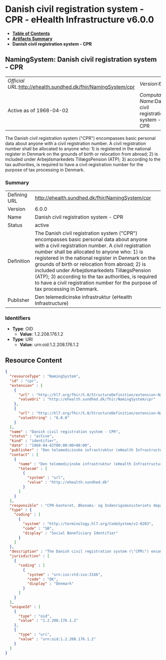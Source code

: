 # Danish civil registration system - CPR - eHealth Infrastructure v6.0.0

* [**Table of Contents**](toc.md)
* [**Artifacts Summary**](artifacts.md)
* **Danish civil registration system - CPR**

## NamingSystem: Danish civil registration system - CPR 

| | |
| :--- | :--- |
| *Official URL*:http://ehealth.sundhed.dk/fhir/NamingSystem/cpr | *Version*:6.0.0 |
| Active as of 1968-04-02 | *Computable Name*:Danish civil registration system - CPR |

 
The Danish civil registration system ("CPR") encompasses basic personal data about anyone with a civil registration number. A civil registration number shall be allocated to anyone who: 1) is registered in the national register in Denmark on the grounds of birth or relocation from abroad; 2) is included under Arbejdsmarkedets TillægsPension (ATP); 3) according to the tax authorities, is required to have a civil registration number for the purpose of tax processing in Denmark. 

### Summary

| | |
| :--- | :--- |
| Defining URL | http://ehealth.sundhed.dk/fhir/NamingSystem/cpr |
| Version | 6.0.0 |
| Name | Danish civil registration system - CPR |
| Status | active |
| Definition | The Danish civil registration system ("CPR") encompasses basic personal data about anyone with a civil registration number. A civil registration number shall be allocated to anyone who: 1) is registered in the national register in Denmark on the grounds of birth or relocation from abroad; 2) is included under Arbejdsmarkedets TillægsPension (ATP); 3) according to the tax authorities, is required to have a civil registration number for the purpose of tax processing in Denmark. |
| Publisher | Den telemedicinske infrastruktur (eHealth Infrastructure) |

### Identifiers

* **Type**: OID
  * **Value**: 1.2.208.176.1.2
* **Type**: URI
  * **Value**: urn:oid:1.2.208.176.1.2



## Resource Content

```json
{
  "resourceType" : "NamingSystem",
  "id" : "cpr",
  "extension" : [
    {
      "url" : "http://hl7.org/fhir/5.0/StructureDefinition/extension-NamingSystem.url",
      "valueUri" : "http://ehealth.sundhed.dk/fhir/NamingSystem/cpr"
    },
    {
      "url" : "http://hl7.org/fhir/5.0/StructureDefinition/extension-NamingSystem.version",
      "valueString" : "6.0.0"
    }
  ],
  "name" : "Danish civil registration system - CPR",
  "status" : "active",
  "kind" : "identifier",
  "date" : "1968-04-02T00:00:00+00:00",
  "publisher" : "Den telemedicinske infrastruktur (eHealth Infrastructure)",
  "contact" : [
    {
      "name" : "Den telemedicinske infrastruktur (eHealth Infrastructure)",
      "telecom" : [
        {
          "system" : "url",
          "value" : "http://ehealth.sundhed.dk"
        }
      ]
    }
  ],
  "responsible" : "CPR-kontoret, Økonomi- og Indenrigsministeriets departement",
  "type" : {
    "coding" : [
      {
        "system" : "http://terminology.hl7.org/CodeSystem/v2-0203",
        "code" : "SB",
        "display" : "Social Beneficiary Identifier"
      }
    ]
  },
  "description" : "The Danish civil registration system (\"CPR\") encompasses basic personal data about anyone with a civil registration number. A civil registration number shall be allocated to anyone who: 1) is registered in the national register in Denmark on the grounds of birth or relocation from abroad; 2) is included under Arbejdsmarkedets TillægsPension (ATP); 3) according to the tax authorities, is required to have a civil registration number for the purpose of tax processing in Denmark.",
  "jurisdiction" : [
    {
      "coding" : [
        {
          "system" : "urn:iso:std:iso:3166",
          "code" : "DK",
          "display" : "Denmark"
        }
      ]
    }
  ],
  "uniqueId" : [
    {
      "type" : "oid",
      "value" : "1.2.208.176.1.2"
    },
    {
      "type" : "uri",
      "value" : "urn:oid:1.2.208.176.1.2"
    }
  ]
}

```
